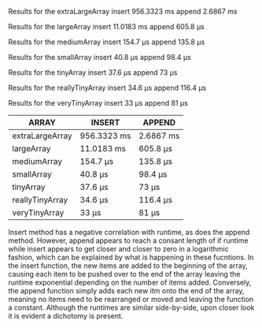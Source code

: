 Results for the extraLargeArray
insert 956.3323 ms
append 2.6867 ms

Results for the largeArray
insert 11.0183 ms
append 605.8 μs

Results for the mediumArray
insert 154.7 μs
append 135.8 μs

Results for the smallArray
insert 40.8 μs
append 98.4 μs

Results for the tinyArray
insert 37.6 μs
append 73 μs

Results for the reallyTinyArray
insert 34.6 μs
append 116.4 μs

Results for the veryTinyArray
insert 33 μs
append 81 μs



|     ARRAY      |     INSERT     |     APPEND     |
|----------------|----------------|----------------|
|extraLargeArray |956.3323 ms     |2.6867 ms       |
|largeArray      |11.0183 ms      |605.8 μs        |
|mediumArray     |154.7 μs        |135.8 μs        |
|smallArray      |40.8 μs         |98.4 μs         |
|tinyArray       |37.6 μs         |73 μs           |
|reallyTinyArray |34.6 μs         |116.4 μs        |
|veryTinyArray   |33 μs           |81 μs           |


Insert method has a negative correlation with runtime, as does the append method. However, append appears to reach a consant length of if runtime while insert appears to get closer and closer to zero in a logarithmic fashion, which can be explained by what is happening in these fucntions. In the insert function, the new items are added to the beginning of the array, causing each item to be pushed over to the end of the array leaving the runtime exponential depending on the number of items added. Conversely, the append function simply adds each new itm onto the end of the array, meaning no items need to be rearranged or moved and leaving the function a constant. Although the runtimes are similar side-by-side, upon closer look it is evident a dichotomy is present.



